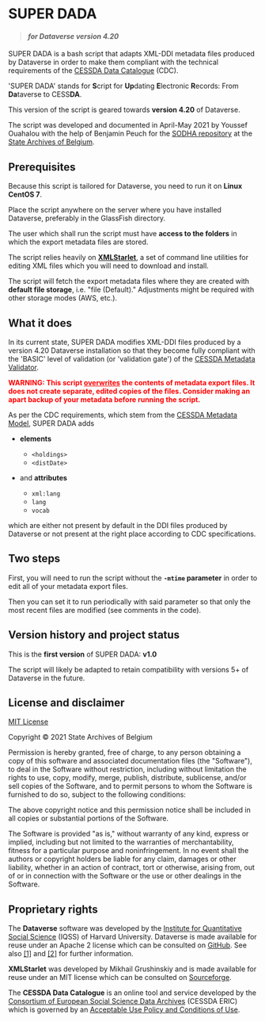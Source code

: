 # SUPER DADA

> #### <em>for Dataverse version 4.20</em>

SUPER DADA is a bash script that adapts XML-DDI metadata files produced by Dataverse in order to make them compliant with the technical requirements of the [CESSDA Data Catalogue](https://datacatalogue.cessda.eu/) (CDC).

'SUPER DADA' stands for **S**cript for **Up**dating **E**lectronic **R**ecords: From **Da**taverse to CESS**DA**.

This version of the script is geared towards **version 4.20** of Dataverse.

The script was developed and documented in April-May 2021 by Youssef Ouahalou with the help of Benjamin Peuch for the [SODHA repository](https://www.sodha.be/) at the [State Archives of Belgium](http://www.arch.be/index.php?l=en).

## Prerequisites

Because this script is tailored for Dataverse, you need to run it on **Linux CentOS 7**.

Place the script anywhere on the server where you have installed Dataverse, preferably in the GlassFish directory.

The user which shall run the script must have **access to the folders** in which the export metadata files are stored.

The script relies heavily on **[XMLStarlet](http://xmlstar.sourceforge.net/)**, a set of command line utilities for editing XML files which you will need to download and install.

The script will fetch the export metadata files where they are created with **default file storage**, i.e. "file (Default)." Adjustments might be required with other storage modes (AWS, etc.).

## What it does

In its current state, SUPER DADA modifies XML-DDI files produced by a version 4.20 Dataverse installation so that they become fully compliant with the 'BASIC' level of validation (or 'validation gate') of the [CESSDA Metadata Validator](https://cmv.cessda.eu/#!validation).

<span style="color:red">**WARNING: This script <u>overwrites</u> the contents of metadata export files. It does not create separate, edited copies of the files. Consider making an apart backup of your metadata before running the script.**</span>

As per the CDC requirements, which stem from the [CESSDA Metadata Model](https://zenodo.org/record/3547513), SUPER DADA adds

- **elements**
  - ``<holdings>``
  - ``<distDate>``

- and **attributes**
  - ``xml:lang``
  - ``lang``
  - ``vocab``

which are either not present by default in the DDI files produced by Dataverse or not present at the right place according to CDC specifications.

## Two steps

First, you will need to run the script without the **``-mtime`` parameter** in order to edit all of your metadata export files.

Then you can set it to run periodically with said parameter so that only the most recent files are modified (see comments in the code).

## Version history and project status

This is the **first version** of SUPER DADA: **v1.0**

The script will likely be adapted to retain compatibility with versions 5+ of Dataverse in the future.

## License and disclaimer

[MIT License](https://choosealicense.com/licenses/mit/)

Copyright © 2021 State Archives of Belgium

Permission is hereby granted, free of charge, to any person obtaining a copy of this software and associated documentation files (the "Software"), to deal in the Software without restriction, including without limitation the rights to use, copy, modify, merge, publish, distribute, sublicense, and/or sell copies of the Software, and to permit persons to whom the Software is furnished to do so, subject to the following conditions:

The above copyright notice and this permission notice shall be included in all copies or substantial portions of the Software.

The Software is provided "as is," without warranty of any kind, express or implied, including but not limited to the warranties of merchantability, fitness for a particular purpose and noninfringement. In no event shall the authors or copyright holders be liable for any claim, damages or other liability, whether in an action of contract, tort or otherwise, arising from, out of or in connection with the Software or the use or other dealings in the Software.

## Proprietary rights

The **Dataverse** software was developed by the [Institute for Quantitative Social Science](https://www.iq.harvard.edu/) (IQSS) of Harvard University. Dataverse is made available for reuse under an Apache 2 license which can be consulted on [GitHub](https://github.com/IQSS/dataverse/blob/master/LICENSE.md). See also [[1]](https://dataverse.org/publications/introduction-dataverse-network-infrastructure-data-sharing) and [[2]](https://dataverse.org/publications/dataverse-network-open-source-application-sharing-discovering-and) for further information.

**XMLStarlet** was developed by Mikhail Grushinskiy and is made available for reuse under an MIT license which can be consulted on [Sourceforge](http://xmlstar.sourceforge.net/license.php).

The **CESSDA Data Catalogue** is an online tool and service developed by the [Consortium of European Social Science Data Archives](https://www.cessda.eu/) (CESSDA ERIC) which is governed by an [Acceptable Use Policy and Conditions of Use](https://www.cessda.eu/Acceptable-Use-Policy).